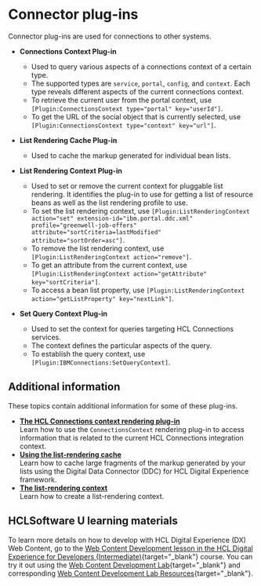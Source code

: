 # Connector plug-ins


Connector plug-ins are used for connections to other systems.

-   **Connections Context Plug-in**

    -   Used to query various aspects of a connections context of a certain type.
    -   The supported types are `service`, `portal`, `config`, and `context`. Each type reveals different aspects of the current connections context.
    -   To retrieve the current user from the portal context, use `[Plugin:ConnectionsContext type="portal" key="userId"]`.
    -   To get the URL of the social object that is currently selected, use `[Plugin:ConnectionsContext type="context" key="url"]`.

-   **List Rendering Cache Plug-in**

    -   Used to cache the markup generated for individual bean lists.

-   **List Rendering Context Plug-in**

    -   Used to set or remove the current context for pluggable list rendering. It identifies the plug-in to use for getting a list of resource beans as well as the list rendering profile to use.
    -   To set the list rendering context, use `[Plugin:ListRenderingContext action="set" extension-id="ibm.portal.ddc.xml" profile="greenwell-job-offers" attribute="sortCriteria=lastModified" attribute="sortOrder=asc"]`.
    -   To remove the list rendering context, use `[Plugin:ListRenderingContext action="remove"]`.
    -   To get an attribute from the current context, use `[Plugin:ListRenderingContext action="getAttribute" key="sortCriteria"]`.
    -   To access a bean list property, use `[Plugin:ListRenderingContext action="getListProperty" key="nextLink"]`.

-   **Set Query Context Plug-in**

    -   Used to set the context for queries targeting HCL Connections services.
    -   The context defines the particular aspects of the query.
    -   To establish the query context, use `[Plugin:IBMConnections:SetQueryContext]`.

## Additional information

These topics contain additional information for some of these plug-ins.

-   **[The HCL Connections context rendering plug-in](soc_rendr_conn_context_plgn.md)**  
Learn how to use the `ConnectionsContext` rendering plug-in to access information that is related to the current HCL Connections integration context.
-   **[Using the list-rendering cache](plrf_tune_markup_chache.md)**  
Learn how to cache large fragments of the markup generated by your lists using the Digital Data Connector \(DDC\) for HCL Digital Experience framework.
-   **[The list-rendering context](../connector_plugins/list_rendering_context/index.md)**  
Learn how to create a list-rendering context.

## HCLSoftware U learning materials

To learn more details on how to develop with HCL Digital Experience (DX) Web Content, go to the [Web Content Development lesson in the HCL Digital Experience for Developers (Intermediate)](https://hclsoftwareu.hcltechsw.com/component/axs/?view=sso_config&id=3&forward=https%3A%2F%2Fhclsoftwareu.hcltechsw.com%2Fcourses%2Flesson%2F%3Fid%3D3500){target="_blank"} course. You can try it out using the [Web Content Development Lab](https://hclsoftwareu.hcltechsw.com/images/Lc4sMQCcN5uxXmL13gSlsxClNTU3Mjc3NTc4MTc2/DS_Academy/DX/Developer/HDX-DEV-200_Web_Content_Development.pdf){target="_blank"} and corresponding [Web Content Development Lab Resources](https://hclsoftwareu.hcltechsw.com/images/Lc4sMQCcN5uxXmL13gSlsxClNTU3Mjc3NTc4MTc2/DS_Academy/DX/Developer/HDX-DEV-200_Web_Content_Development_Lab_Resources.zip){target="_blank"}.
